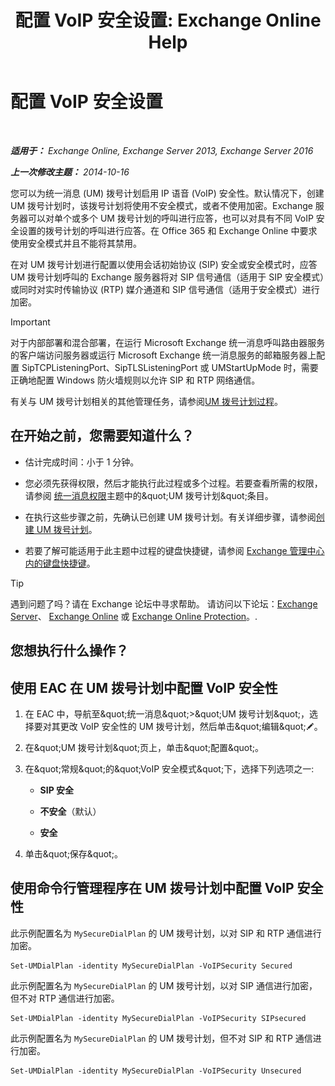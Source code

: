 ﻿---
title: '配置 VoIP 安全设置: Exchange Online Help'
TOCTitle: 配置 VoIP 安全设置
ms:assetid: b5335654-c766-4f3f-883c-f31263e1d9c1
ms:mtpsurl: https://technet.microsoft.com/zh-cn/library/Bb201721(v=EXCHG.150)
ms:contentKeyID: 50491386
ms.date: 05/23/2018
mtps_version: v=EXCHG.150
ms.translationtype: MT
---

# 配置 VoIP 安全设置

 

_**适用于：** Exchange Online, Exchange Server 2013, Exchange Server 2016_

_**上一次修改主题：** 2014-10-16_

您可以为统一消息 (UM) 拨号计划启用 IP 语音 (VoIP) 安全性。默认情况下，创建 UM 拨号计划时，该拨号计划将使用不安全模式，或者不使用加密。Exchange 服务器可以对单个或多个 UM 拨号计划的呼叫进行应答，也可以对具有不同 VoIP 安全设置的拨号计划的呼叫进行应答。在 Office 365 和 Exchange Online 中要求使用安全模式并且不能将其禁用。

在对 UM 拨号计划进行配置以使用会话初始协议 (SIP) 安全或安全模式时，应答 UM 拨号计划呼叫的 Exchange 服务器将对 SIP 信号通信（适用于 SIP 安全模式）或同时对实时传输协议 (RTP) 媒介通道和 SIP 信号通信（适用于安全模式）进行加密。

> [!important]
> 对于内部部署和混合部署，在运行 Microsoft Exchange 统一消息呼叫路由器服务的客户端访问服务器或运行 Microsoft Exchange 统一消息服务的邮箱服务器上配置 SipTCPListeningPort、SipTLSListeningPort 或 UMStartUpMode 时，需要正确地配置 Windows 防火墙规则以允许 SIP 和 RTP 网络通信。


有关与 UM 拨号计划相关的其他管理任务，请参阅[UM 拨号计划过程](um-dial-plan-procedures-exchange-2013-help.md)。

## 在开始之前，您需要知道什么？

  - 估计完成时间：小于 1 分钟。

  - 您必须先获得权限，然后才能执行此过程或多个过程。若要查看所需的权限，请参阅 [统一消息权限](unified-messaging-permissions-exchange-2013-help.md)主题中的\&quot;UM 拨号计划\&quot;条目。

  - 在执行这些步骤之前，先确认已创建 UM 拨号计划。有关详细步骤，请参阅[创建 UM 拨号计划](create-a-um-dial-plan-exchange-2013-help.md)。

  - 若要了解可能适用于此主题中过程的键盘快捷键，请参阅 [Exchange 管理中心内的键盘快捷键](keyboard-shortcuts-in-the-exchange-admin-center-exchange-online-protection-help.md)。

> [!tip]
> 遇到问题了吗？请在 Exchange 论坛中寻求帮助。 请访问以下论坛：<a href="https://go.microsoft.com/fwlink/p/?linkid=60612">Exchange Server</a>、 <a href="https://go.microsoft.com/fwlink/p/?linkid=267542">Exchange Online</a> 或 <a href="https://go.microsoft.com/fwlink/p/?linkid=285351">Exchange Online Protection</a>。.


## 您想执行什么操作？

## 使用 EAC 在 UM 拨号计划中配置 VoIP 安全性

1.  在 EAC 中，导航至\&quot;统一消息\&quot;\>\&quot;UM 拨号计划\&quot;，选择要对其更改 VoIP 安全性的 UM 拨号计划，然后单击\&quot;编辑\&quot;![编辑图标](images/Bb124582.6f53ccb2-1f13-4c02-bea0-30690e6ea71d(EXCHG.150).gif "编辑图标")。

2.  在\&quot;UM 拨号计划\&quot;页上，单击\&quot;配置\&quot;。

3.  在\&quot;常规\&quot;的\&quot;VoIP 安全模式\&quot;下，选择下列选项之一:
    
      - **SIP 安全**
    
      - **不安全**（默认）
    
      - **安全**

4.  单击\&quot;保存\&quot;。

## 使用命令行管理程序在 UM 拨号计划中配置 VoIP 安全性

此示例配置名为 `MySecureDialPlan` 的 UM 拨号计划，以对 SIP 和 RTP 通信进行加密。

    Set-UMDialPlan -identity MySecureDialPlan -VoIPSecurity Secured

此示例配置名为 `MySecureDialPlan` 的 UM 拨号计划，以对 SIP 通信进行加密，但不对 RTP 通信进行加密。

    Set-UMDialPlan -identity MySecureDialPlan -VoIPSecurity SIPsecured

此示例配置名为 `MySecureDialPlan` 的 UM 拨号计划，但不对 SIP 和 RTP 通信进行加密。

    Set-UMDialPlan -identity MySecureDialPlan -VoIPSecurity Unsecured

